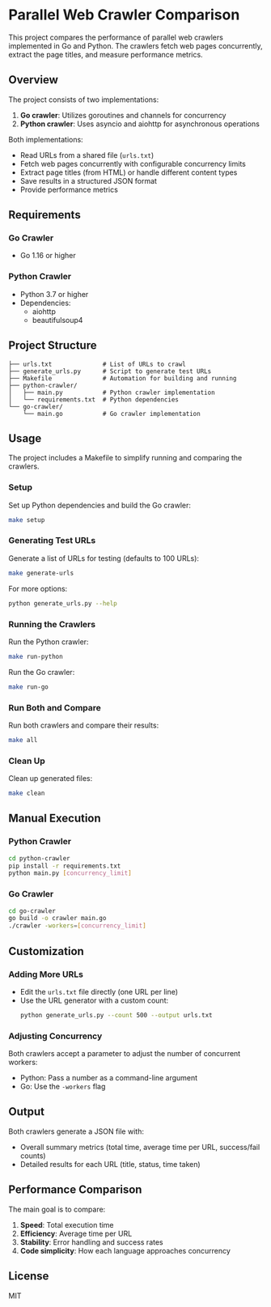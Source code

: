 # Parallel Web Crawler Comparison

This project compares the performance of parallel web crawlers implemented in Go and Python. The crawlers fetch web pages concurrently, extract the page titles, and measure performance metrics.

## Overview

The project consists of two implementations:

1. **Go crawler**: Utilizes goroutines and channels for concurrency
2. **Python crawler**: Uses asyncio and aiohttp for asynchronous operations

Both implementations:
- Read URLs from a shared file (`urls.txt`)
- Fetch web pages concurrently with configurable concurrency limits
- Extract page titles (from HTML) or handle different content types
- Save results in a structured JSON format
- Provide performance metrics

## Requirements

### Go Crawler
- Go 1.16 or higher

### Python Crawler
- Python 3.7 or higher
- Dependencies:
  - aiohttp
  - beautifulsoup4

## Project Structure

```
├── urls.txt              # List of URLs to crawl
├── generate_urls.py      # Script to generate test URLs
├── Makefile              # Automation for building and running
├── python-crawler/
│   ├── main.py           # Python crawler implementation
│   └── requirements.txt  # Python dependencies
└── go-crawler/
    └── main.go           # Go crawler implementation
```

## Usage

The project includes a Makefile to simplify running and comparing the crawlers.

### Setup

Set up Python dependencies and build the Go crawler:

```bash
make setup
```

### Generating Test URLs

Generate a list of URLs for testing (defaults to 100 URLs):

```bash
make generate-urls
```

For more options:

```bash
python generate_urls.py --help
```

### Running the Crawlers

Run the Python crawler:

```bash
make run-python
```

Run the Go crawler:

```bash
make run-go
```

### Run Both and Compare

Run both crawlers and compare their results:

```bash
make all
```

### Clean Up

Clean up generated files:

```bash
make clean
```

## Manual Execution

### Python Crawler

```bash
cd python-crawler
pip install -r requirements.txt
python main.py [concurrency_limit]
```

### Go Crawler

```bash
cd go-crawler
go build -o crawler main.go
./crawler -workers=[concurrency_limit]
```

## Customization

### Adding More URLs

- Edit the `urls.txt` file directly (one URL per line)
- Use the URL generator with a custom count:
  ```bash
  python generate_urls.py --count 500 --output urls.txt
  ```

### Adjusting Concurrency

Both crawlers accept a parameter to adjust the number of concurrent workers:

- Python: Pass a number as a command-line argument
- Go: Use the `-workers` flag

## Output

Both crawlers generate a JSON file with:

- Overall summary metrics (total time, average time per URL, success/fail counts)
- Detailed results for each URL (title, status, time taken)

## Performance Comparison

The main goal is to compare:

1. **Speed**: Total execution time
2. **Efficiency**: Average time per URL
3. **Stability**: Error handling and success rates
4. **Code simplicity**: How each language approaches concurrency

## License

MIT
